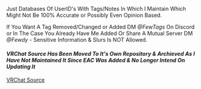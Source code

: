 Just Databases Of UserID's With Tags/Notes In Which I Maintain Which Might Not Be 100% Accurate or Possibly Even Opinion Based.

If You Want A Tag Removed/Changed or Added DM *@FewTags* On Discord or In The Case You Already Have Me Added Or Share A Mutual Server DM *@Fewdy* - Sensitive Information & Slurs Is NOT Allowed.

#### *VRChat Source Has Been Moved To It's Own Repository & Archieved As I Have Not Maintained It Since EAC Was Added & No Longer Intend On Updating It*
[VRChat Source](https://github.com/Fewdys/FewTags-VRC-Source)

